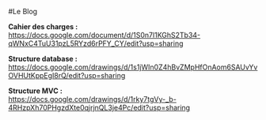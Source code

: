 #Le Blog


**Cahier des charges :** 
https://docs.google.com/document/d/1S0n7l1KGhS2Tb34-qWNxC4TuU31pzL5RYzd6rPFY_CY/edit?usp=sharing


**Structure database :** 
https://docs.google.com/drawings/d/1s1jWIn0Z4hBvZMpHfOnAom6SAUvYvOVHUtKppEgI8rQ/edit?usp=sharing



**Structure MVC :**  
https://docs.google.com/drawings/d/1rky7tgVy-_b-4RHzpXh70PHgzdXte0qjrjnQL3je4Pc/edit?usp=sharing